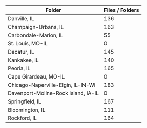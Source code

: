 | Folder                              |   Files / Folders |
|-------------------------------------|-------------------|
| Danville, IL                        |               136 |
| Champaign-Urbana, IL                |               163 |
| Carbondale-Marion, IL               |                55 |
| St. Louis, MO-IL                    |                 0 |
| Decatur, IL                         |               145 |
| Kankakee, IL                        |               140 |
| Peoria, IL                          |               165 |
| Cape Girardeau, MO-IL               |                 0 |
| Chicago-Naperville-Elgin, IL-IN-WI  |               183 |
| Davenport-Moline-Rock Island, IA-IL |                 0 |
| Springfield, IL                     |               167 |
| Bloomington, IL                     |               111 |
| Rockford, IL                        |               164 |